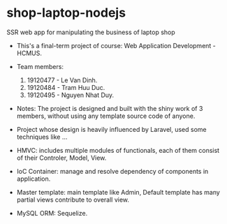 # shop-laptop-nodejs
SSR web app for manipulating the business of laptop shop

* This's a final-term project of course: Web Application Development - HCMUS.
* Team members:
	1. 19120477 - Le Van Dinh.
	2. 19120484 - Tram Huu Duc.
	3. 19120495 - Nguyen Nhat Duy.

* Notes: The project is designed and built with the shiny work of 3 members, without using any template source code of anyone.

* Project whose design is heavily influenced by Laravel, used some techniques like ...

* HMVC: includes multiple modules of functionals, each of them consist of their Controler, Model, View.
* IoC Container: manage and resolve dependency of components in application.
* Master template: main template like Admin, Default template has many partial views contribute to overall view.
* MySQL ORM: Sequelize.
